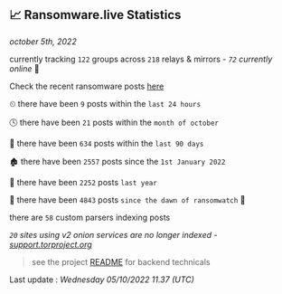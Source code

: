 
## 📈 Ransomware.live Statistics
_october 5th, 2022_

currently tracking `122` groups across `218` relays & mirrors - _`72` currently online_ 📡

Check the recent ransomware posts [here](https://www.ransomware.live/#/recentposts)


⏲ there have been `9` posts within the `last 24 hours`

🕓 there have been `21` posts within the `month of october`

📅 there have been `634` posts within the `last 90 days`

🏚 there have been `2557` posts since the `1st January 2022`

🚀 there have been `2252` posts `last year`

🦕 there have been `4843` posts `since the dawn of ransomwatch` 🐣

there are `58` custom parsers indexing posts

_`20` sites using v2 onion services are no longer indexed - [support.torproject.org](https://support.torproject.org/onionservices/v2-deprecation/)_

> see the project [README](https://github.com/jmousqueton/ransomwatch#readme) for backend technicals



Last update : _Wednesday 05/10/2022 11.37 (UTC)_

